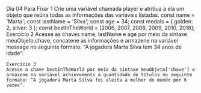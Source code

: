 Dia 04
Para Fixar 1
    Crie uma variável chamada player e atribua a ela um objeto que reúna todas as informações das variáveis listadas.
    const name = 'Marta';
    const lastName = 'Silva';
    const age = 34;
    const medals = { golden: 2, silver: 3 };
    const bestInTheWorld = [2006, 2007, 2008, 2009, 2010, 2018];
    Exercício 2
    Acesse as chaves name, lastName e age por meio da sintaxe meuObjeto.chave, concatene as informações e armazene na variável message no seguinte formato: “A jogadora Marta Silva tem 34 anos de idade”.

    Exercício 3
    Acesse a chave bestInTheWorld por meio da sintaxe meuObjeto['chave'] e armazene na variável achievements a quantidade de títulos no seguinte formato: “A jogadora Marta Silva foi eleita a melhor do mundo por 6 vezes”.
